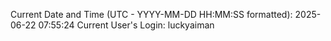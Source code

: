 Current Date and Time (UTC - YYYY-MM-DD HH:MM:SS formatted): 2025-06-22 07:55:24
Current User's Login: luckyaiman
